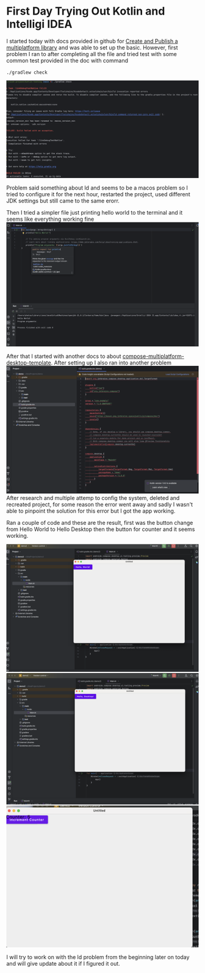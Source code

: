 # First Day Trying Out Kotlin and Intelligi IDEA

I started today with docs provided in github for [Create and Publish a multiplatform library](https://kotlinlang.org/docs/multiplatform-library.html) and was able to set up the basic. However, first problem I ran to after completing all the file and tried test with some common test provided in the doc with command

```
./gradlew check
```

![First Error with multiplatform library](/images//Error%20With%20ld%20when%20trying%20to%20setup%20multiplatform%20Lib.png)

Problem said something about ld and seems to be a macos problem so I tried to configure it for the next hour, restarted the project, used different JDK settings but still came to the same erorr.

Then I tried a simpler file just printing hello world to the terminal and it seems like everything working fine
![Hello World Terminal](/images/Basic%20function%20with%20saying%20helloworld%20in%20terminal.png)

After that I started with another docs to about [compose-multiplatform-desktop-template](https://github.com/JetBrains/compose-multiplatform-desktop-template#readme). After setting up I also ran into another problem ![Error after setting up with docs](/images/Error%20when%20trying%20to%20set%20up%20project%20for%20desktop%20app.png) After research and multiple attemp to config the system, deleted and recreated project, for some reason the error went away and sadly I wasn't able to pinpoint the solution for this error but I got the app working.

Ran a couple of code and these are the result, first was the button change from Hello World to Hello Desktop then the button for counter and it seems working.

![Hello World](/images/App%20running%20button%20hello%20world.png)
![Hello Desktop](/images/Got%20App%20to%20work.%20button%20change%20from%20Hello%20Wold%20to%20Hello%20Desktop.png)
![Counter](/images/Adding%20on%20counter%20for%20button.png)

I will try to work on with the ld problem from the beginning later on today and will give update about it if I figured it out.
